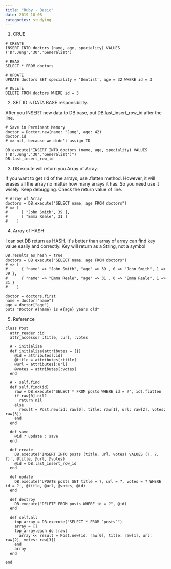 ```yaml
---
title: "Ruby - Basic"
date: 2019-10-08
categories: studying
---
```


1. CRUE

```
# CREATE
INSERT INTO doctors (name, age, speciality) VALUES ('Dr.Jung','30','Generalist')

# READ
SELECT * FROM doctors

# UPDATE
UPDATE doctors SET speciality = 'Dentist', age = 32 WHERE id = 3

# DELETE
DELETE FROM doctors WHERE id = 3
```

2. SET ID is DATA BASE responsibility. 

After you INSERT new data to DB base, put DB.last_insert_row_id after the line.

```
# Save in Perminant Memory
doctor = Doctor.new(name: "Jung", age: 42)
doctor.id
# => nil, because we didn't assign ID

DB.execute("INSERT INTO doctors (name, age, speciality) VALUES ('Dr.Jung','30','Generalist')")
DB.last_insert_row_id
```

3. DB excute will return you Array of Array. 

If you want to get rid of the arrays, use .flatten method.
However, it will erases all the array no matter how many arrays it has. 
So you need use it wisely. Keep debugging. Check the return value of line.
```
# Array of Array
doctors = DB.execute("SELECT name, age FROM doctors")
# => [
#      [ "John Smith", 39 ],
#      [ "Emma Reale", 31 ]
#    ]
```

4. Array of HASH

I can set DB return as HASH. It's better than array of array can find key value easily and correctly. 
Key will return as a String, not a symbol


```
DB.results_as_hash = true
doctors = DB.execute("SELECT name, age FROM doctors")
# => [
#      { "name" => "John Smith", "age" => 39 , 0 => "John Smith", 1 => 39 },
#      { "name" => "Emma Reale", "age" => 31 , 0 => "Emma Reale", 1 => 31 }
#    ]

doctor = doctors.first
name = doctor["name"]
age = doctor["age"]
puts "Doctor #{name} is #{age} years old"
```


5. Reference

```
class Post
  attr_reader :id
  attr_accessor :title, :url, :votes

  # - initialize
  def initialize(attributes = {})
    @id = attributes[:id]
    @title = attributes[:title]
    @url = attributes[:url]
    @votes = attributes[:votes]
  end

  # - self.find
  def self.find(id)
    raw = DB.execute("SELECT * FROM posts WHERE id = ?", id).flatten
    if raw[0].nil?
      return nil
    else
      result = Post.new(id: raw[0], title: raw[1], url: raw[2], votes: raw[3])
    end
  end

  def save
    @id ? update : save
  end

  def create
    DB.execute('INSERT INTO posts (title, url, votes) VALUES (?, ?, ?)', @title, @url, @votes)
    @id = DB.last_insert_row_id
  end

  def update
    DB.execute('UPDATE posts SET title = ?, url = ?, votes = ? WHERE id = ?', @title, @url, @votes, @id)
  end

  def destroy
    DB.execute("DELETE FROM posts WHERE id = ?", @id)
  end

  def self.all
    top_array = DB.execute("SELECT * FROM `posts`")
    array = []
    top_array.each do |raw|
      array << result = Post.new(id: raw[0], title: raw[1], url: raw[2], votes: raw[3])
    end
    array
  end

end


```
